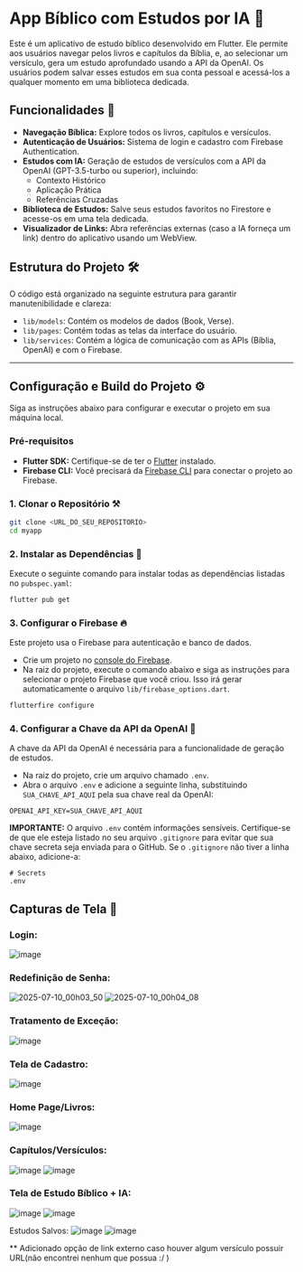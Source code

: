 # App Bíblico com Estudos por IA 📖

Este é um aplicativo de estudo bíblico desenvolvido em Flutter. Ele permite aos usuários navegar pelos livros e capítulos da Bíblia, e, ao selecionar um versículo, gera um estudo aprofundado usando a API da OpenAI. Os usuários podem salvar esses estudos em sua conta pessoal e acessá-los a qualquer momento em uma biblioteca dedicada.

## Funcionalidades 🚀
- **Navegação Bíblica:** Explore todos os livros, capítulos e versículos.
- **Autenticação de Usuários:** Sistema de login e cadastro com Firebase Authentication.
- **Estudos com IA:** Geração de estudos de versículos com a API da OpenAI (GPT-3.5-turbo ou superior), incluindo:
  - Contexto Histórico
  - Aplicação Prática
  - Referências Cruzadas
- **Biblioteca de Estudos:** Salve seus estudos favoritos no Firestore e acesse-os em uma tela dedicada.
- **Visualizador de Links:** Abra referências externas (caso a IA forneça um link) dentro do aplicativo usando um WebView.

## Estrutura do Projeto 🛠️
O código está organizado na seguinte estrutura para garantir manutenibilidade e clareza:

- `lib/models`: Contém os modelos de dados (Book, Verse).
- `lib/pages`: Contém todas as telas da interface do usuário.
- `lib/services`: Contém a lógica de comunicação com as APIs (Bíblia, OpenAI) e com o Firebase.

---

## Configuração e Build do Projeto ⚙️
Siga as instruções abaixo para configurar e executar o projeto em sua máquina local.

### Pré-requisitos

- **Flutter SDK:** Certifique-se de ter o [Flutter](https://docs.flutter.dev/get-started/install) instalado.
- **Firebase CLI:** Você precisará da [Firebase CLI](https://firebase.google.com/docs/cli#install_the_cli) para conectar o projeto ao Firebase.

### 1. Clonar o Repositório ⚒️
```bash
git clone <URL_DO_SEU_REPOSITORIO>
cd myapp
```

### 2. Instalar as Dependências 🔄
Execute o seguinte comando para instalar todas as dependências listadas no `pubspec.yaml`:

```bash
flutter pub get
```

### 3. Configurar o Firebase 🔥
Este projeto usa o Firebase para autenticação e banco de dados.

- Crie um projeto no [console do Firebase](https://console.firebase.google.com/).
- Na raiz do projeto, execute o comando abaixo e siga as instruções para selecionar o projeto Firebase que você criou. Isso irá gerar automaticamente o arquivo `lib/firebase_options.dart`.

```bash
flutterfire configure
```

### 4. Configurar a Chave da API da OpenAI 🔑
A chave da API da OpenAI é necessária para a funcionalidade de geração de estudos.

- Na raiz do projeto, crie um arquivo chamado `.env`.
- Abra o arquivo `.env` e adicione a seguinte linha, substituindo `SUA_CHAVE_API_AQUI` pela sua chave real da OpenAI:

```
OPENAI_API_KEY=SUA_CHAVE_API_AQUI
```

**IMPORTANTE:** O arquivo `.env` contém informações sensíveis. Certifique-se de que ele esteja listado no seu arquivo `.gitignore` para evitar que sua chave secreta seja enviada para o GitHub. Se o `.gitignore` não tiver a linha abaixo, adicione-a:
```
# Secrets
.env
```

## Capturas de Tela 📱

### Login:

![image](https://github.com/user-attachments/assets/9003845a-15a1-4bed-b2cc-5b791bb54541)

### Redefinição de Senha:

![2025-07-10_00h03_50](https://github.com/user-attachments/assets/7e0b1e44-7f7d-4c2e-95ec-0bcad2208d94)  ![2025-07-10_00h04_08](https://github.com/user-attachments/assets/09d14640-f610-496a-bcc5-40d3be3d1fc8)

### Tratamento de Exceção:

![image](https://github.com/user-attachments/assets/ac2d91d8-a8da-4957-8122-677af3c55c96) 

### Tela de Cadastro:

![image](https://github.com/user-attachments/assets/181db6a1-5347-48f8-b687-9ecdf5fb87a3)

### Home Page/Livros:

![image](https://github.com/user-attachments/assets/6f8dc0d9-d3ff-4ace-ba30-c7315aba9d44)

### Capítulos/Versículos:

![image](https://github.com/user-attachments/assets/cc330fa0-70fd-4e98-b852-8d58c6f765d5) ![image](https://github.com/user-attachments/assets/a1e96396-0783-490a-abaf-a703bed5950d)

### Tela de Estudo Bíblico + IA:

![image](https://github.com/user-attachments/assets/cdde72d1-a3b2-4f07-8396-a2b64ad4670e) ![image](https://github.com/user-attachments/assets/c4350745-9fab-4433-812f-f7cdc3d96700)

Estudos Salvos:
![image](https://github.com/user-attachments/assets/8b7a918d-55aa-4c98-a1ce-544c43dfe145)  ![image](https://github.com/user-attachments/assets/4014ce73-7f7a-4897-9202-5221f3b579b6)

** Adicionado opção de link externo caso houver algum versículo possuir URL(não encontrei nenhum que possua :/ )
